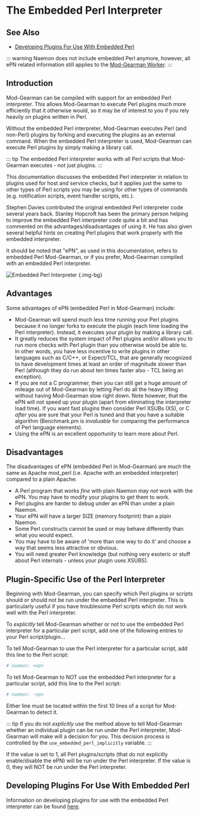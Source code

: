 # The Embedded Perl Interpreter

## See Also
- [Developing Plugins For Use With Embedded Perl](epnplugins)

::: warning
Naemon does not include embedded Perl anymore, however, all ePN related information
still applies to the [Mod-Gearman Worker](./addons#mod-gearman).
:::

## Introduction

Mod-Gearman can be compiled with support for an embedded Perl interpreter. This
allows Mod-Gearman to execute Perl plugins much more efficiently that it otherwise
would, so it may be of interest to you if you rely heavily on plugins written in Perl.

Without the embedded Perl interpreter, Mod-Gearman executes Perl (and non-Perl)
plugins by forking and executing the plugins as an external command. When the
embedded Perl interpreter is used, Mod-Gearman can execute Perl plugins by simply
making a library call.

::: tip
The embedded Perl interpreter works with all Perl scripts that Mod-Gearman executes - not just plugins.
:::

This documentation discusses the embedded Perl interpreter in relation to
plugins used for host and service checks, but it applies just the same to other
types of Perl scripts you may be using for other types of commands (e.g. notification
scripts, event handler scripts, etc.).

Stephen Davies contributed the original embedded Perl interpreter code several years back.
Stanley Hopcroft has been the primary person helping to improve the embedded Perl interpreter code
quite a bit and has commented on the advantages/disadvantages of using it.  He has also given several
helpful hints on creating Perl plugins that work properly with the embedded interpreter.

It should be noted that "ePN", as used in this documentation, refers to embedded Perl Mod-Gearman,
or if you prefer, Mod-Gearman compiled with an embedded Perl interpreter.

![Embedded Perl Interpreter](/images/usersguide/svg/epn.svg) {.img-bg}

## Advantages

Some advantages of ePN (embedded Perl in Mod-Gearman) include:

* Mod-Gearman will spend much less time running your Perl plugins because it no longer forks to
  execute the plugin (each time loading the Perl interpreter). Instead, it executes your
  plugin by making a library call.
* It greatly reduces the system impact of Perl plugins and/or allows you to run more checks with
  Perl plugin than you otherwise would be able to.  In other words, you have less incentive to write
  plugins in other languages such as C/C++, or Expect/TCL, that are generally recognized to have
  development times at least an order of magnitude slower than Perl (although they do run about ten
  times faster also - TCL being an exception).
* If you are not a C programmer, then you can still get a huge amount of mileage out of Mod-Gearman
  by letting Perl do all the heavy lifting without having Mod-Gearman slow right down.
  Note however, that the ePN will not speed up your plugin (apart from eliminating the interpreter
  load time). If you want fast plugins then consider Perl XSUBs (XS), or C *after* you are sure that
  your Perl is tuned and that you have a suitable algorithm (Benchmark.pm is *invaluable* for
  comparing the performance of Perl language elements).
* Using the ePN is an excellent opportunity to learn more about Perl.

## Disadvantages

The disadvantages of ePN (embedded Perl in Mod-Gearman) are much the same as Apache mod_perl
(i.e. Apache with an embedded interpreter) compared to a plain Apache:

* A Perl program that works *fine* with plain Naemon may *not* work with the ePN.
  You may have to modify your plugins to get them to work.
* Perl plugins are harder to debug under an ePN than under a plain Naemon.
* Your ePN will have a larger SIZE (memory footprint) than a plain Naemon.
* Some Perl constructs cannot be used or may behave differently than what you would expect.
* You may have to be aware of 'more than one way to do it' and choose a way that seems less attractive or obvious.
* You will need greater Perl knowledge (but nothing very esoteric or stuff about Perl internals - unless your plugin uses XSUBS).

## Plugin-Specific Use of the Perl Interpreter

Beginning with Mod-Gearman, you can specify which Perl plugins or scripts should or should not
be run under the embedded Perl interpreter. This is particularly useful if you have troublesome Perl
scripts which do not work well with the Perl interpreter.

To *explicitly* tell Mod-Gearman whether or not to use the embedded Perl interpreter for a particular
perl script, add one of the following entries to your Perl script/plugin...

To tell Mod-Gearman to use the Perl interpreter for a particular script, add this line to the Perl script:

```perl
# naemon: +epn
```

To tell Mod-Gearman to NOT use the embedded Perl interpreter for a particular script, add this line to the Perl script:

```perl
# naemon: -epn
```

Either line must be located within the first 10 lines of a script for Mod-Gearman to detect it.

::: tip
If you do not *explicitly* use the method above to tell Mod-Gearman whether an individual plugin can be run under the Perl
interpreter, Mod-Gearman will make will a decision for you. This decision process is controlled by the `use_embedded_perl_implicitly` variable.
:::

If the value is set to 1, all Perl plugins/scripts (that do not explicitly enable/disable the ePN) will be
run under the Perl interpreter. If the value is 0, they will NOT be run under the Perl interpreter.

## Developing Plugins For Use With Embedded Perl

Information on developing plugins for use with the embedded Perl interpreter can be found [here](./epnplugins).
